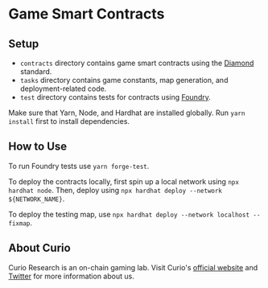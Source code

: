 # Game Smart Contracts

## Setup

- `contracts` directory contains game smart contracts using the [Diamond](https://eips.ethereum.org/EIPS/eip-2535) standard.
- `tasks` directory contains game constants, map generation, and deployment-related code.
- `test` directory contains tests for contracts using [Foundry](https://github.com/foundry-rs/foundry).

Make sure that Yarn, Node, and Hardhat are installed globally. Run `yarn install` first to install dependencies.

## How to Use

To run Foundry tests use `yarn forge-test`.

To deploy the contracts locally, first spin up a local network using `npx hardhat node`. Then, deploy using `npx hardhat deploy --network ${NETWORK_NAME}`.

To deploy the testing map, use `npx hardhat deploy --network localhost --fixmap`.

## About Curio

Curio Research is an on-chain gaming lab. Visit Curio's [official website](https://curio.gg) and [Twitter](https://twitter.com/0xcurio) for more information about us.
